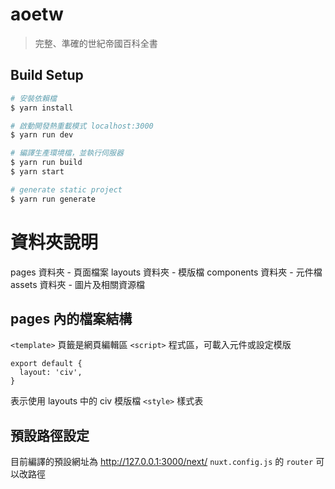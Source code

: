 # aoetw

> 完整、準確的世紀帝國百科全書

## Build Setup

``` bash
# 安裝依賴檔
$ yarn install

# 啟動開發熱重載模式 localhost:3000
$ yarn run dev

# 編譯生產環境檔，並執行伺服器
$ yarn run build
$ yarn start

# generate static project
$ yarn run generate
```

# 資料夾說明
pages 資料夾 - 頁面檔案
layouts 資料夾 - 模版檔
components 資料夾 - 元件檔
assets 資料夾 - 圖片及相關資源檔

## pages 內的檔案結構
`<template>` 頁籤是網頁編輯區
`<script>` 程式區，可載入元件或設定模版
```
export default {
  layout: 'civ',
}
```
表示使用 layouts 中的 civ 模版檔
`<style>` 樣式表

## 預設路徑設定
目前編譯的預設網址為 http://127.0.0.1:3000/next/
`nuxt.config.js` 的 `router` 可以改路徑